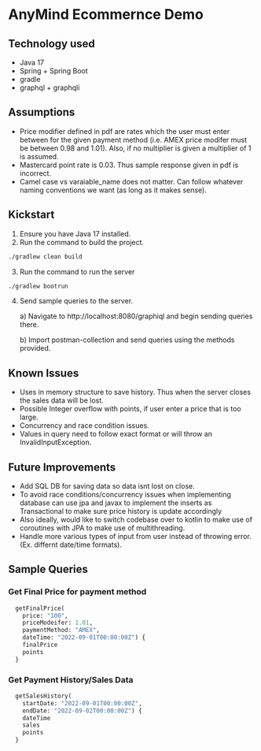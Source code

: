 # AnyMind Ecommernce Demo

## Technology used

- Java 17
- Spring + Spring Boot
- gradle
- graphql + graphqli

## Assumptions

- Price modifier defined in pdf are rates which the user must enter between for the given payment method (i.e. AMEX price modifer must be between 0.98 and 1.01). Also, if no multiplier is given a multiplier of 1 is assumed.
- Mastercard point rate is 0.03. Thus sample response given in pdf is incorrect.
- Camel case vs varaiable_name does not matter. Can follow whatever naming conventions we want (as long as it makes sense).

## Kickstart

1. Ensure you have Java 17 installed.
2. Run the command to build the project.

``` bash
./gradlew clean build
```

3. Run the command to run the server

```bash
./gradlew bootrun
```

4. Send sample queries to the server.

    a) Navigate to http://localhost:8080/graphiql and begin sending queries there.

    b) Import postman-collection and send queries using the methods provided.

## Known Issues

- Uses in memory structure to save history. Thus when the server closes the sales data will be lost.
- Possible Integer overflow with points, if user enter a price that is too large.
- Concurrency and race condition issues.
- Values in query need to follow exact format or will throw an InvalidInputException.

## Future Improvements

- Add SQL DB for saving data so data isnt lost on close.
- To avoid race conditions/concurrency issues when implementing database can use jpa and javax to implement the inserts as Transactional to make sure price history is update accordingly
- Also ideally, would like to switch codebase over to kotlin to make use of coroutines with JPA to make use of multithreading.
- Handle more various types of input from user instead of throwing error. (Ex. differnt date/time formats).

## Sample Queries

### Get Final Price for payment method

```graphql
  getFinalPrice(
    price: "100", 
    priceModeifer: 1.01, 
    paymentMethod: "AMEX", 
    dateTime: "2022-09-01T00:00:00Z") {
    finalPrice
    points
  }
```

### Get Payment History/Sales Data

```graphql
  getSalesHistory(
    startDate: "2022-09-01T00:00:00Z", 
    endDate: "2022-09-02T00:00:00Z") {
    dateTime
    sales
    points
  }
```
